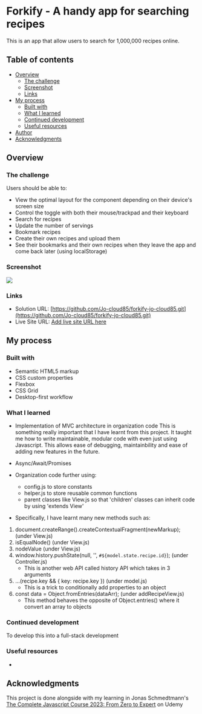 # Forkify - A handy app for searching recipes

This is an app that allow users to search for 1,000,000 recipes online.

## Table of contents

- [Overview](#overview)
  - [The challenge](#the-challenge)
  - [Screenshot](#screenshot)
  - [Links](#links)
- [My process](#my-process)
  - [Built with](#built-with)
  - [What I learned](#what-i-learned)
  - [Continued development](#continued-development)
  - [Useful resources](#useful-resources)
- [Author](#author)
- [Acknowledgments](#acknowledgments)


## Overview

### The challenge

Users should be able to:

- View the optimal layout for the component depending on their device's screen size
- Control the toggle with both their mouse/trackpad and their keyboard
- Search for recipes
- Update the number of servings
- Bookmark recipes
- Create their own recipes and upload them
- See their bookmarks and their own recipes when they leave the app and come back later (using localStorage)

### Screenshot

![](./screenshot.jpg)


### Links

- Solution URL: [https://github.com/Jo-cloud85/forkify-jo-cloud85.git](https://github.com/Jo-cloud85/forkify-jo-cloud85.git)
- Live Site URL: [Add live site URL here](https://your-live-site-url.com)

## My process

### Built with

- Semantic HTML5 markup
- CSS custom properties
- Flexbox
- CSS Grid
- Desktop-first workflow


### What I learned

- Implementation of MVC architecture in organization code
This is something really important that I have learnt from this project. It taught me how to write maintainable, modular code with even just using Javascript.
This allows ease of debugging, maintainbility and ease of adding new features in the future.

- Async/Await/Promises

- Organization code further using:
    - config.js to store constants
    - helper.js to store reusable common functions
    - parent classes like View.js so that 'children' classes can inherit code by using 'extends View'

- Specifically, I have learnt many new methods such as:
1. document.createRange().createContextualFragment(newMarkup); (under View.js)
2. isEqualNode() (under View.js)
3. nodeValue (under View.js)
4. window.history.pushState(null, '', `#${model.state.recipe.id}`); (under Controller.js)
    - This is another web API called history API which takes in 3 arguments
5. ...(recipe.key && { key: recipe.key }) (under model.js)
    - This is a trick to conditionally add properties to an object
6. const data = Object.fromEntries(dataArr);  (under addRecipeView.js)
    - This method behaves the opposite of Object.entries() where it convert an array to objects

### Continued development

To develop this into a full-stack development

### Useful resources

-

## Acknowledgments

This project is done alongside with my learning in Jonas Schmedtmann's [The Complete Javascript Course 2023: From Zero to Expert](https://www.udemy.com/course/the-complete-javascript-course/) on Udemy